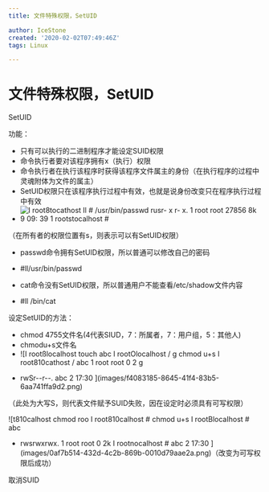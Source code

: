 ```yaml
---
title: 文件特殊权限，SetUID

author: IceStone
created: '2020-02-02T07:49:46Z'
tags: Linux

---
```


# 文件特殊权限，SetUID

SetUID

功能：

* 只有可以执行的二进制程序才能设定SUID权限
* 命令执行者要对该程序拥有x（执行）权限
* 命令执行者在执行该程序时获得该程序文件属主的身份（在执行程序的过程中灵魂附体为文件的属主）
* SetUID权限只在该程序执行过程中有效，也就是说身份改变只在程序执行过程中有效
* ![I root8tocathost Il # /usr/bin/passwd 
rusr- x r- x. 1 root root 27856 8k 9 09: 39 
1 
rootstocalhost # ](images/6e5670b4-160f-4b82-b6e5-2098707c68de.png)

（在所有者的权限位置有s，则表示可以有SetUID权限）

 
* passwd命令拥有SetUID权限，所以普通可以修改自己的密码
* #ll/usr/bin/passwd
 
* cat命令没有SetUID权限，所以普通用户不能查看/etc/shadow文件内容
* #ll /bin/cat
 
设定SetUID的方法：

* chmod  4755文件名(4代表SIUD，7：所属者，7：用户组，5：其他人)
* chmodu+s文件名
* ![I rootßlocalhost touch abc 
I rootOlocalhost / g chmod u+s 
I root810cathost / abc 
1 root root 0 2 g 
- rwSr--r--. 
abc 
2 17:30 ](images/f4083185-8645-41f4-83b5-6aa741ffa9d2.png)

（此处为大写S，则代表文件赋予SUID失败，因在设定时必须具有可写权限）

![t810calhost 
chmod 
roo 
I root810calhost # chmod u+s 
I rootBlocaIhost # abc 
- rwsrwxrwx. 1 root root 0 2k 
I rootnocalhost # 
abc 
2 17:30 ](images/0af7b514-432d-4c2b-869b-0010d79aae2a.png)（改变为可写权限后成功）


 
取消SUID

 
